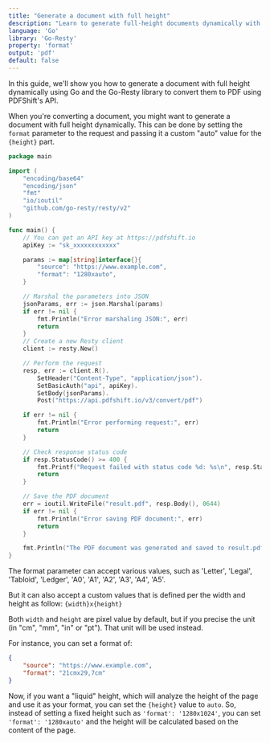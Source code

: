 ```yaml
---
title: "Generate a document with full height"
description: "Learn to generate full-height documents dynamically with our step-by-step guide. This will allow you to create documents with a dynamic height, based on the content of the document. This guide provides Go code samples using the Go-Resty library to help you generate full-height documents with PDFShift's API."
language: 'Go'
library: 'Go-Resty'
property: 'format'
output: 'pdf'
default: false
---
```


In this guide, we'll show you how to generate a document with full height dynamically using Go and the Go-Resty library to convert them to PDF using PDFShift's API.

When you're converting a document, you might want to generate a document with full height dynamically. This can be done by setting the `format` parameter to the request and passing it a custom "auto" value for the `{height}` part.


```go
package main

import (
	"encoding/base64"
	"encoding/json"
	"fmt"
	"io/ioutil"
	"github.com/go-resty/resty/v2"
)

func main() {
	// You can get an API key at https://pdfshift.io
	apiKey := "sk_xxxxxxxxxxxx"

	params := map[string]interface{}{
		"source": "https://www.example.com",
		"format": "1280xauto",
	}

	// Marshal the parameters into JSON
	jsonParams, err := json.Marshal(params)
	if err != nil {
		fmt.Println("Error marshaling JSON:", err)
		return
	}
	// Create a new Resty client
	client := resty.New()

	// Perform the request
	resp, err := client.R().
		SetHeader("Content-Type", "application/json").
		SetBasicAuth("api", apiKey).
		SetBody(jsonParams).
		Post("https://api.pdfshift.io/v3/convert/pdf")

	if err != nil {
		fmt.Println("Error performing request:", err)
		return
	}

	// Check response status code
	if resp.StatusCode() >= 400 {
		fmt.Printf("Request failed with status code %d: %s\n", resp.StatusCode(), string(resp.Body()))
		return
	}

	// Save the PDF document
	err = ioutil.WriteFile("result.pdf", resp.Body(), 0644)
	if err != nil {
		fmt.Println("Error saving PDF document:", err)
		return
	}

	fmt.Println("The PDF document was generated and saved to result.pdf")
}
```

The format parameter can accept various values, such as 'Letter', 'Legal', 'Tabloid', 'Ledger', 'A0', 'A1', 'A2', 'A3', 'A4', 'A5'.

But it can also accept a custom values that is defined per the width and height as follow: `{width}x{height}`

Both `width` and `height` are pixel value by default, but if you precise the unit (in "cm", "mm", "in" or "pt"). That unit will be used instead.

For instance, you can set a format of:

```json
{
    "source": "https://www.example.com",
    "format": "21cmx29,7cm"
}
```

Now, if you want a "liquid" height, which will analyze the height of the page and use it as your format, you can set the `{height}` value to `auto`.
So, instead of setting a fixed height such as `'format': '1280x1024'`, you can set `'format': '1280xauto'` and the height will be calculated based on the content of the page.